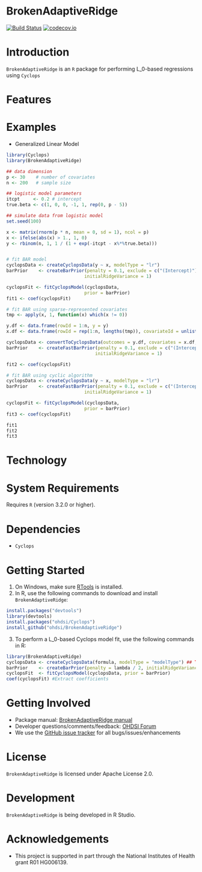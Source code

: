 BrokenAdaptiveRidge
=======

[![Build Status](https://github.com/ohdsi/BrokenAdaptiveRidge/workflows/R-CMD-check/badge.svg)](https://github.com/OHDSI/BrokenAdaptiveRidge/actions?query=workflow%3AR-CMD-check)
[![codecov.io](https://codecov.io/github/OHDSI/BrokenAdaptiveRidge/coverage.svg?branch=main)](https://codecov.io/github/OHDSI/BrokenAdaptiveRidge?branch=main)

Introduction
============

`BrokenAdaptiveRidge` is an `R` package for performing L_0-based regressions using `Cyclops`

Features
========

Examples
========
* Generalized Linear Model
 ```r
library(Cyclops)
library(BrokenAdaptiveRidge)

## data dimension
p <- 30    # number of covariates
n <- 200   # sample size

## logistic model parameters 
itcpt     <- 0.2 # intercept
true.beta <- c(1, 0, 0, -1, 1, rep(0, p - 5))

## simulate data from logistic model
set.seed(100)

x <- matrix(rnorm(p * n, mean = 0, sd = 1), ncol = p)
x <- ifelse(abs(x) > 1., 1, 0)
y <- rbinom(n, 1, 1 / (1 + exp(-itcpt - x%*%true.beta)))


# fit BAR model
cyclopsData <- createCyclopsData(y ~ x, modelType = "lr")
barPrior    <- createBarPrior(penalty = 0.1, exclude = c("(Intercept)"), 
                              initialRidgeVariance = 1) 

cyclopsFit <- fitCyclopsModel(cyclopsData,
                              prior = barPrior)
fit1 <- coef(cyclopsFit) 

# fit BAR using sparse-represented covariates
tmp <- apply(x, 1, function(x) which(x != 0))

y.df <- data.frame(rowId = 1:n, y = y)
x.df <- data.frame(rowId = rep(1:n, lengths(tmp)), covariateId = unlist(tmp), covariateValue = 1)

cyclopsData <- convertToCyclopsData(outcomes = y.df, covariates = x.df, modelType = "lr")
barPrior    <- createFastBarPrior(penalty = 0.1, exclude = c("(Intercept)"), 
                                  initialRidgeVariance = 1) 

fit2 <- coef(cyclopsFit) 

# fit BAR using cyclic algorithm
cyclopsData <- createCyclopsData(y ~ x, modelType = "lr")
barPrior    <- createFastBarPrior(penalty = 0.1, exclude = c("(Intercept)"), 
                              initialRidgeVariance = 1) 

cyclopsFit <- fitCyclopsModel(cyclopsData,
                              prior = barPrior)
fit3 <- coef(cyclopsFit) 

fit1
fit2
fit3
 ```
Technology
============

System Requirements
===================
Requires `R` (version 3.2.0 or higher).

Dependencies
============
 * `Cyclops`

Getting Started
===============
1. On Windows, make sure [RTools](https://CRAN.R-project.org/bin/windows/Rtools/) is installed.
2. In R, use the following commands to download and install `BrokenAdaptiveRidge`:

  ```r
  install.packages("devtools")
  library(devtools)
  install.packages("ohdsi/Cyclops") 
  install_github("ohdsi/BrokenAdaptiveRidge") 
  ```

3. To perform a L_0-based Cyclops model fit, use the following commands in R:

  ```r
  library(BrokenAdaptiveRidge)
  cyclopsData <- createCyclopsData(formula, modelType = "modelType") ## TODO: Update
  barPrior    <- createBarPrior(penalty = lambda / 2, initialRidgeVariance = 2 / xi) 
  cyclopsFit  <- fitCyclopsModel(cyclopsData, prior = barPrior)
  coef(cyclopsFit) #Extract coefficients
  ```
 
Getting Involved
================
* Package manual: [BrokenAdaptiveRidge manual](https://raw.githubusercontent.com/OHDSI/BrokenAdaptiveRidge/master/extras/BrokenAdaptiveRidge.pdf) 
* Developer questions/comments/feedback: <a href="http://forums.ohdsi.org/c/developers">OHDSI Forum</a>
* We use the <a href="https://github.com/OHDSI/BrokenAdaptiveRidge/issues">GitHub issue tracker</a> for all bugs/issues/enhancements 

License
=======
`BrokenAdaptiveRidge` is licensed under Apache License 2.0.  

Development
===========
`BrokenAdaptiveRidge` is being developed in R Studio.

Acknowledgements
================
- This project is supported in part through the National Institutes of Health grant R01 HG006139.

